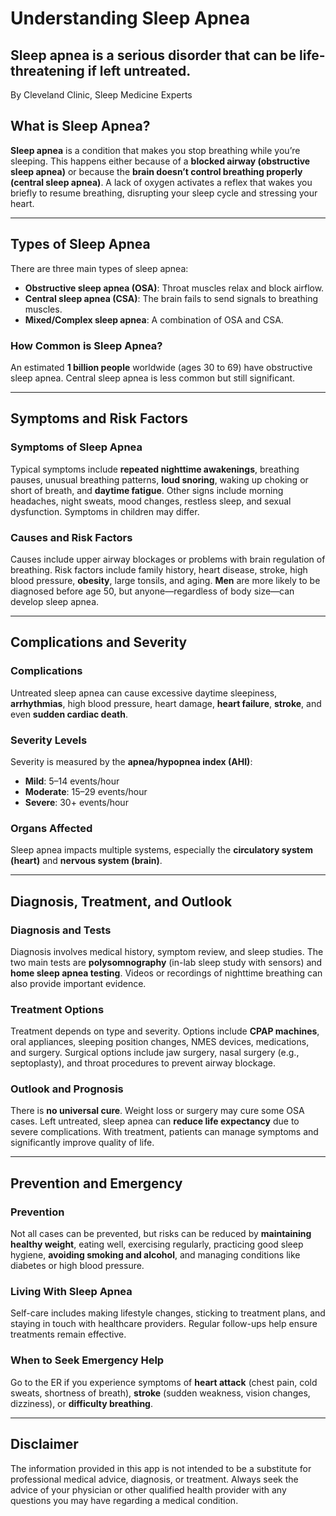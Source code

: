 # Understanding Sleep Apnea

## Sleep apnea is a serious disorder that can be life-threatening if left untreated.

By Cleveland Clinic, Sleep Medicine Experts

## What is Sleep Apnea?

**Sleep apnea** is a condition that makes you stop breathing while you’re sleeping. This happens either because of a **blocked airway (obstructive sleep apnea)** or because the **brain doesn’t control breathing properly (central sleep apnea)**. A lack of oxygen activates a reflex that wakes you briefly to resume breathing, disrupting your sleep cycle and stressing your heart.

---

## Types of Sleep Apnea

There are three main types of sleep apnea:

- **Obstructive sleep apnea (OSA)**: Throat muscles relax and block airflow.
- **Central sleep apnea (CSA)**: The brain fails to send signals to breathing muscles.
- **Mixed/Complex sleep apnea**: A combination of OSA and CSA.

### How Common is Sleep Apnea?

An estimated **1 billion people** worldwide (ages 30 to 69) have obstructive sleep apnea. Central sleep apnea is less common but still significant.

---

## Symptoms and Risk Factors

### Symptoms of Sleep Apnea

Typical symptoms include **repeated nighttime awakenings**, breathing pauses, unusual breathing patterns, **loud snoring**, waking up choking or short of breath, and **daytime fatigue**. Other signs include morning headaches, night sweats, mood changes, restless sleep, and sexual dysfunction. Symptoms in children may differ.

### Causes and Risk Factors

Causes include upper airway blockages or problems with brain regulation of breathing. Risk factors include family history, heart disease, stroke, high blood pressure, **obesity**, large tonsils, and aging. **Men** are more likely to be diagnosed before age 50, but anyone—regardless of body size—can develop sleep apnea.

---

## Complications and Severity

### Complications

Untreated sleep apnea can cause excessive daytime sleepiness, **arrhythmias**, high blood pressure, heart damage, **heart failure**, **stroke**, and even **sudden cardiac death**.

### Severity Levels

Severity is measured by the **apnea/hypopnea index (AHI)**:

- **Mild**: 5–14 events/hour
- **Moderate**: 15–29 events/hour
- **Severe**: 30+ events/hour

### Organs Affected

Sleep apnea impacts multiple systems, especially the **circulatory system (heart)** and **nervous system (brain)**.

---

## Diagnosis, Treatment, and Outlook

### Diagnosis and Tests

Diagnosis involves medical history, symptom review, and sleep studies. The two main tests are **polysomnography** (in-lab sleep study with sensors) and **home sleep apnea testing**. Videos or recordings of nighttime breathing can also provide important evidence.

### Treatment Options

Treatment depends on type and severity. Options include **CPAP machines**, oral appliances, sleeping position changes, NMES devices, medications, and surgery. Surgical options include jaw surgery, nasal surgery (e.g., septoplasty), and throat procedures to prevent airway blockage.

### Outlook and Prognosis

There is **no universal cure**. Weight loss or surgery may cure some OSA cases. Left untreated, sleep apnea can **reduce life expectancy** due to severe complications. With treatment, patients can manage symptoms and significantly improve quality of life.

---

## Prevention and Emergency

### Prevention

Not all cases can be prevented, but risks can be reduced by **maintaining healthy weight**, eating well, exercising regularly, practicing good sleep hygiene, **avoiding smoking and alcohol**, and managing conditions like diabetes or high blood pressure.

### Living With Sleep Apnea

Self-care includes making lifestyle changes, sticking to treatment plans, and staying in touch with healthcare providers. Regular follow-ups help ensure treatments remain effective.

### When to Seek Emergency Help

Go to the ER if you experience symptoms of **heart attack** (chest pain, cold sweats, shortness of breath), **stroke** (sudden weakness, vision changes, dizziness), or **difficulty breathing**.

---

## Disclaimer

The information provided in this app is not intended to be a substitute for professional medical advice, diagnosis, or treatment. Always seek the advice of your physician or other qualified health provider with any questions you may have regarding a medical condition.
